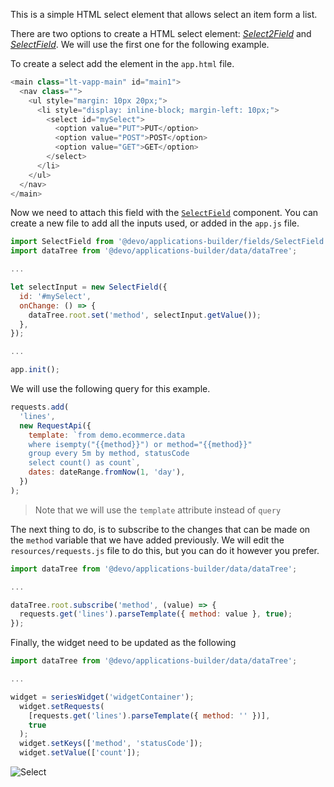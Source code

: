 This is a simple HTML select element that allows select an item form a list.

There are two options to create a HTML select element:
[_Select2Field_](Select2Field.html_) and
[_SelectField_](SelectField.html).
We will use the first one for the following example.

To create a select add the element in the `app.html` file.

```javascript
<main class="lt-vapp-main" id="main1">
  <nav class="">
    <ul style="margin: 10px 20px;">
      <li style="display: inline-block; margin-left: 10px;">
        <select id="mySelect">
          <option value="PUT">PUT</option>
          <option value="POST">POST</option>
          <option value="GET">GET</option>
        </select>
      </li>
    </ul>
  </nav>
</main>
```

Now we need to attach this field with the [`SelectField`](SelectField.html)
component.
You can create a new file to add all the inputs used, or added in the
`app.js` file.

```javascript
import SelectField from '@devo/applications-builder/fields/SelectField';
import dataTree from '@devo/applications-builder/data/dataTree';

...

let selectInput = new SelectField({
  id: '#mySelect',
  onChange: () => {
    dataTree.root.set('method', selectInput.getValue());
  },
});

...

app.init();
```

We will use the following query for this example.

```javascript
requests.add(
  'lines',
  new RequestApi({
    template: `from demo.ecommerce.data
    where isempty("{{method}}") or method="{{method}}"
    group every 5m by method, statusCode
    select count() as count`,
    dates: dateRange.fromNow(1, 'day'),
  })
);
```

> Note that we will use the `template` attribute instead of `query`

The next thing to do, is to subscribe to the changes that can be made on the
`method` variable that we have added previously.
We will edit the `resources/requests.js` file to do this, but you can do it
however you prefer.

```javascript
import dataTree from '@devo/applications-builder/data/dataTree';

...

dataTree.root.subscribe('method', (value) => {
  requests.get('lines').parseTemplate({ method: value }, true);
});
```

Finally, the widget need to be updated as the following

```javascript
import dataTree from '@devo/applications-builder/data/dataTree';

...

widget = seriesWidget('widgetContainer');
  widget.setRequests(
    [requests.get('lines').parseTemplate({ method: '' })],
    true
  );
  widget.setKeys(['method', 'statusCode']);
  widget.setValue(['count']);
```

<img src="inputs/select.gif" alt="Select" />
